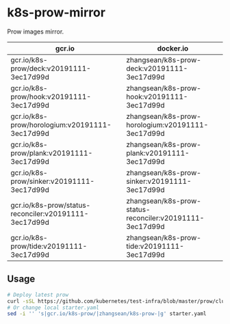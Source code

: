 # k8s-prow-mirror

Prow images mirror.

gcr.io | docker.io
---|---
gcr.io/k8s-prow/deck:v20191111-3ec17d99d | zhangsean/k8s-prow-deck:v20191111-3ec17d99d
gcr.io/k8s-prow/hook:v20191111-3ec17d99d | zhangsean/k8s-prow-hook:v20191111-3ec17d99d
gcr.io/k8s-prow/horologium:v20191111-3ec17d99d | zhangsean/k8s-prow-horologium:v20191111-3ec17d99d
gcr.io/k8s-prow/plank:v20191111-3ec17d99d | zhangsean/k8s-prow-plank:v20191111-3ec17d99d
gcr.io/k8s-prow/sinker:v20191111-3ec17d99d | zhangsean/k8s-prow-sinker:v20191111-3ec17d99d
gcr.io/k8s-prow/status-reconciler:v20191111-3ec17d99d | zhangsean/k8s-prow-status-reconciler:v20191111-3ec17d99d
gcr.io/k8s-prow/tide:v20191111-3ec17d99d | zhangsean/k8s-prow-tide:v20191111-3ec17d99d

## Usage

```bash
# Deploy latest prow
curl -sSL https://github.com/kubernetes/test-infra/blob/master/prow/cluster/starter.yaml?raw= | sed 's|gcr.io/k8s-prow/|zhangsean/k8s-prow-|g' | kubectl apply -f -
# Or change local starter.yaml
sed -i '' 's|gcr.io/k8s-prow/|zhangsean/k8s-prow-|g' starter.yaml
```
